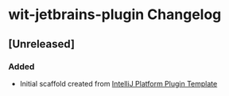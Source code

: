 <!-- Keep a Changelog guide -> https://keepachangelog.com -->

# wit-jetbrains-plugin Changelog

## [Unreleased]
### Added
- Initial scaffold created from [IntelliJ Platform Plugin Template](https://github.com/JetBrains/intellij-platform-plugin-template)

